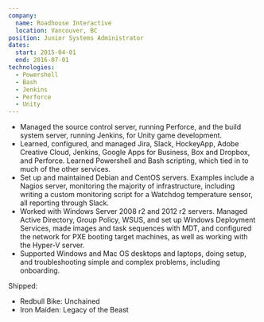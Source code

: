 ```yaml
---
company:
  name: Roadhouse Interactive
  location: Vancouver, BC
position: Junior Systems Administrator
dates:
  start: 2015-04-01
  end: 2016-07-01
technologies:
  - Powershell
  - Bash
  - Jenkins
  - Perforce
  - Unity
---
```


* Managed the source control server, running Perforce, and the build system server, running Jenkins, for Unity game development.
* Learned, configured, and managed Jira, Slack, HockeyApp, Adobe Creative Cloud, Jenkins, Google Apps for Business, Box and Dropbox, and Perforce. Learned Powershell and Bash scripting, which tied in to much of the other services.
* Set up and maintained Debian and CentOS servers. Examples include a Nagios server, monitoring the majority of infrastructure, including writing a custom monitoring script for a Watchdog temperature sensor, all reporting through Slack.
* Worked with Windows Server 2008 r2 and 2012 r2 servers. Managed Active Directory, Group Policy, WSUS, and set up Windows Deployment Services, made images and task sequences with MDT, and configured the network for PXE booting target machines, as well as working with the Hyper-V server.
* Supported Windows and Mac OS desktops and laptops, doing setup, and troubleshooting simple and complex problems, including onboarding.

Shipped:

* Redbull Bike: Unchained
* Iron Maiden: Legacy of the Beast